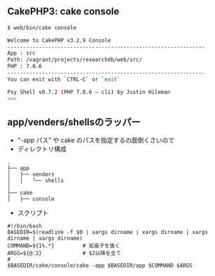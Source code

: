 ## CakePHP3: cake console

~~~bash
$ web/bin/cake console

Welcome to CakePHP v3.2.9 Console
---------------------------------------------------------------
App : src
Path: /vagrant/projects/researchdb/web/src/
PHP : 7.0.6
---------------------------------------------------------------
You can exit with `CTRL-C` or `exit`

Psy Shell v0.7.2 (PHP 7.0.6 — cli) by Justin Hileman
>>>
~~~



## app/venders/shellsのラッパー

- "-app パス" や cake のパスを指定するの面倒くさいので
- ディレクトリ構成

~~~
.
├── app
│   ├── vendors
│   │   └── shells
│
├── cake
│   ├── console
~~~

- スクリプト

~~~
#!/bin/bash
BASEDIR=$(readlink -f $0 | xargs dirname | xargs dirname | xargs dirname | xargs dirname)
COMMAND=${1%.*}			# 拡張子を抜く
ARGS=${@:2}				# $2以降を全て
#
$BASEDIR/cake/console/cake -app $BASEDIR/app $COMMAND $ARGS
~~~
